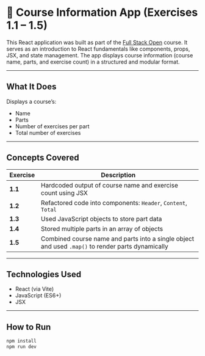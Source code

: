 # 📘 Course Information App (Exercises 1.1 – 1.5)

This React application was built as part of the [Full Stack Open](https://fullstackopen.com/en/) course. It serves as an introduction to React fundamentals like components, props, JSX, and state management. The app displays course information (course name, parts, and exercise count) in a structured and modular format.

---

## What It Does

Displays a course’s:

- Name
- Parts
- Number of exercises per part
- Total number of exercises

---

## Concepts Covered

| Exercise | Description |
|----------|-------------|
| **1.1**  | Hardcoded output of course name and exercise count using JSX |
| **1.2**  | Refactored code into components: `Header`, `Content`, `Total` |
| **1.3**  | Used JavaScript objects to store part data |
| **1.4**  | Stored multiple parts in an array of objects |
| **1.5**  | Combined course name and parts into a single object and used `.map()` to render parts dynamically |

---

## Technologies Used

- React (via Vite)
- JavaScript (ES6+)
- JSX

---

## How to Run

```bash
npm install
npm run dev